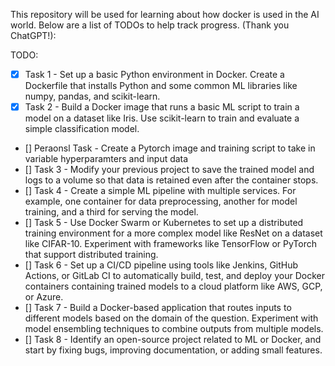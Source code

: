 
This repository will be used for learning about how docker is used in the AI world. Below are a list of TODOs to help track progress. (Thank you ChatGPT!):

TODO:
- [x] Task 1 -  Set up a basic Python environment in Docker. Create a Dockerfile that installs Python and some common ML libraries like numpy, pandas, and scikit-learn.
- [x] Task 2 - Build a Docker image that runs a basic ML script to train a model on a dataset like Iris. Use scikit-learn to train and evaluate a simple classification model.
- [] Peraonsl Task - Create a Pytorch image and training script to take in variable hyperparamters and input data
- [] Task 3 - Modify your previous project to save the trained model and logs to a volume so that data is retained even after the container stops.
- [] Task 4 -  Create a simple ML pipeline with multiple services. For example, one container for data preprocessing, another for model training, and a third for serving the model.
- [] Task 5 - Use Docker Swarm or Kubernetes to set up a distributed training environment for a more complex model like ResNet on a dataset like CIFAR-10. Experiment with frameworks like TensorFlow or PyTorch that support distributed training.
- [] Task 6 - Set up a CI/CD pipeline using tools like Jenkins, GitHub Actions, or GitLab CI to automatically build, test, and deploy your Docker containers containing trained models to a cloud platform like AWS, GCP, or Azure.
- [] Task 7 - Build a Docker-based application that routes inputs to different models based on the domain of the question. Experiment with model ensembling techniques to combine outputs from multiple models.
- [] Task 8 -  Identify an open-source project related to ML or Docker, and start by fixing bugs, improving documentation, or adding small features.